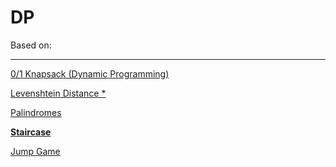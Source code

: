 # DP

Based on:

---

[0/1 Knapsack (Dynamic Programming)](DP%20f1cdccd481ba461ea65ea993e984da07/0%201%20Knapsack%20(Dynamic%20Programming)%20b70111b897a547b6afdc2fc5cec2fbb6.md)

[Levenshtein Distance *](DP%20f1cdccd481ba461ea65ea993e984da07/Levenshtein%20Distance%206eee820d93bb4de8a4be93cd42abd596.md)

[Palindromes](DP%20f1cdccd481ba461ea65ea993e984da07/Palindromes%203842da2a551d40039bc7971737a1c2ae.md)

[**Staircase**](DP%20f1cdccd481ba461ea65ea993e984da07/Staircase%20cce26a786433455394e2894d22b560fb.md)

[Jump Game](DP%20f1cdccd481ba461ea65ea993e984da07/Jump%20Game%207f6ec7a5b9324342a57a7a05912b65c2.md)
